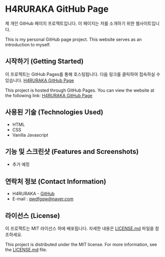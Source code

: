 # H4RURAKA GitHub Page

제 개인 GitHub 페이지 프로젝트입니다. 이 페이지는 저를 소개하기 위한 웹사이트입니다.

This is my personal GitHub page project. This website serves as an introduction to myself.

## 시작하기 (Getting Started)

이 프로젝트는 GitHub Pages를 통해 호스팅됩니다. 다음 링크를 클릭하여 접속하실 수 있습니다. [H4RURAKA GitHub Page](https://h4ruraka.github.io/)

This project is hosted through GitHub Pages. You can view the website at the following link: [H4RURAKA GitHub Page](https://h4ruraka.github.io/)

## 사용된 기술 (Technologies Used)

-   HTML
-   CSS
-   Vanilla Javascript

## 기능 및 스크린샷 (Features and Screenshots)

-   추가 예정

## 연락처 정보 (Contact Information)

-   H4RURAKA - [GitHub](https://github.com/H4RURAKA)
-   E-mail : qwdfgqw@naver.com

## 라이선스 (License)

이 프로젝트는 MIT 라이선스 하에 배포됩니다. 자세한 내용은 [LICENSE.md](LICENSE.md) 파일을 참조하세요.

This project is distributed under the MIT license. For more information, see the [LICENSE.md](LICENSE.md) file.
